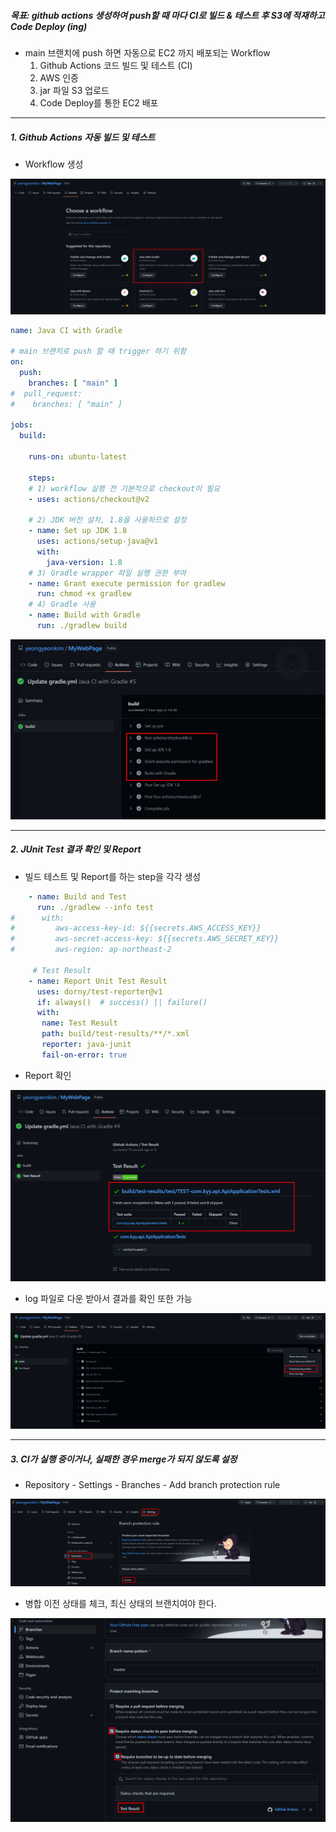 ##### 목표: github actions 생성하여 push할 때 마다 CI로 빌드 & 테스트 후 S3에 적재하고 Code Deploy (ing)

- main 브랜치에 push 하면 자동으로 EC2 까지 배포되는 Workflow
  1. Github Actions 코드 빌드 및 테스트 (CI)
  2. AWS 인증
  3. jar 파일 S3 업로드
  4. Code Deploy를 통한 EC2 배포

---

##### 1. Github Actions 자동 빌드 및 테스트

* Workflow 생성

![1](img/Github_Actions/1.png)

```yaml
name: Java CI with Gradle

# main 브랜치로 push 할 때 trigger 하기 위함
on:
  push:
    branches: [ "main" ]
#  pull_request:
#    branches: [ "main" ]

jobs:
  build:

    runs-on: ubuntu-latest

    steps:
    # 1) workflow 실행 전 기본적으로 checkout이 필요
    - uses: actions/checkout@v2
    
    # 2) JDK 버전 설치, 1.8을 사용하므로 설정
    - name: Set up JDK 1.8
      uses: actions/setup-java@v1
      with:
        java-version: 1.8
    # 3) Gradle wrapper 파일 실행 권한 부여
    - name: Grant execute permission for gradlew
      run: chmod +x gradlew
    # 4) Gradle 사용
    - name: Build with Gradle
      run: ./gradlew build
```

![2](img/Github_Actions/2.png)

---

##### 2. JUnit Test 결과 확인 및 Report

* 빌드 테스트 및 Report를 하는 step을 각각 생성

```yaml
    - name: Build and Test
      run: ./gradlew --info test
#      with:
#         aws-access-key-id: ${{secrets.AWS_ACCESS_KEY}}
#         aws-secret-access-key: ${{secrets.AWS_SECRET_KEY}}
#         aws-region: ap-northeast-2

     # Test Result
    - name: Report Unit Test Result
      uses: dorny/test-reporter@v1
      if: always()  # success() || failure()
      with:
       name: Test Result
       path: build/test-results/**/*.xml
       reporter: java-junit
       fail-on-error: true
```

* Report 확인

![3](img/Github_Actions/3.png)

* log 파일로 다운 받아서 결과를 확인 또한 가능

![4](img/Github_Actions/4.png)

---

##### 3. CI가 실행 중이거나, 실패한 경우 merge가 되지 않도록 설정

* Repository - Settings - Branches - Add branch protection rule

![5](img/Github_Actions/5.png)

* 병합 이전 상태를 체크, 최신 상태의 브랜치여야 한다.

![6](img/Github_Actions/6.png)
